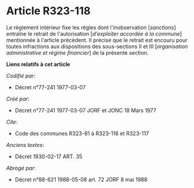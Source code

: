 # Article R323-118

Le règlement intérieur fixe les règles dont l'inobservation [*sanctions*] entraîne le retrait de l'autorisation [*d'exploiter
accordée à la commune*] mentionnée à l'article précédent. Il précise que le retrait est encouru pour toutes infractions aux
dispositions des sous-sections II et III [*organisation administrative et régime financier*] de la présente section.

**Liens relatifs à cet article**

_Codifié par_:

  - Décret n°77-241 1977-03-07

_Créé par_:

  - Décret n°77-241 1977-03-07 JORF et JONC 18 Mars 1977

_Cite_:

  - Code des communes R323-81 à R323-116 et R323-117

_Anciens textes_:

  - Décret  1930-02-17 ART. 35

_Abrogé par_:

  - Décret n°88-621 1988-05-08 art. 72 JORF 8 mai 1988

